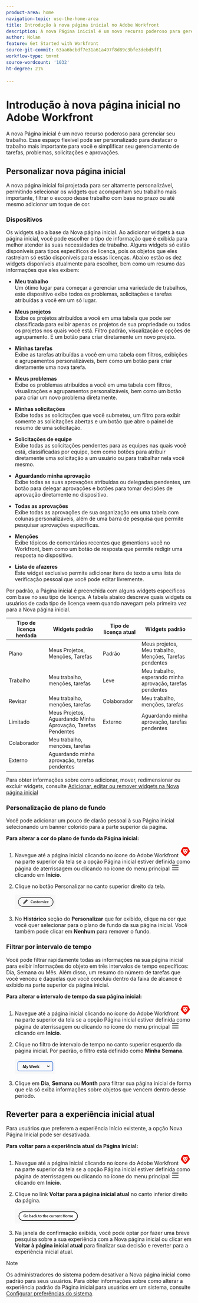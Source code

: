 ```yaml
---
product-area: home
navigation-topic: use-the-home-area
title: Introdução à nova página inicial no Adobe Workfront
description: A nova Página inicial é um novo recurso poderoso para gerenciar seu trabalho.
author: Nolan
feature: Get Started with Workfront
source-git-commit: 63aa6bcbdf7e31a61a497f8d89c3bfe3debd5ff1
workflow-type: tm+mt
source-wordcount: '1032'
ht-degree: 21%

---
```



# Introdução à nova página inicial no Adobe Workfront

A nova Página inicial é um novo recurso poderoso para gerenciar seu trabalho. Esse espaço flexível pode ser personalizado para destacar o trabalho mais importante para você e simplificar seu gerenciamento de tarefas, problemas, solicitações e aprovações.

## Personalizar nova página inicial

A nova página inicial foi projetada para ser altamente personalizável, permitindo selecionar os widgets que acompanham seu trabalho mais importante, filtrar o escopo desse trabalho com base no prazo ou até mesmo adicionar um toque de cor.

### Dispositivos

Os widgets são a base da Nova página inicial. Ao adicionar widgets à sua página inicial, você pode escolher o tipo de informação que é exibida para melhor atender às suas necessidades de trabalho. Alguns widgets só estão disponíveis para tipos específicos de licença, pois os objetos que eles rastreiam só estão disponíveis para essas licenças. Abaixo estão os dez widgets disponíveis atualmente para escolher, bem como um resumo das informações que eles exibem:

* **Meu trabalho**\
    Um ótimo lugar para começar a gerenciar uma variedade de trabalhos, este dispositivo exibe todos os problemas, solicitações e tarefas atribuídas a você em um só lugar.

* **Meus projetos**\
    Exibe os projetos atribuídos a você em uma tabela que pode ser classificada para exibir apenas os projetos de sua propriedade ou todos os projetos nos quais você está. Filtro padrão, visualização e opções de agrupamento. E um botão para criar diretamente um novo projeto.

* **Minhas tarefas**\
    Exibe as tarefas atribuídas a você em uma tabela com filtros, exibições e agrupamentos personalizáveis, bem como um botão para criar diretamente uma nova tarefa.

* **Meus problemas**\
    Exibe os problemas atribuídos a você em uma tabela com filtros, visualizações e agrupamentos personalizáveis, bem como um botão para criar um novo problema diretamente.

* **Minhas solicitações**\
    Exibe todas as solicitações que você submeteu, um filtro para exibir somente as solicitações abertas e um botão que abre o painel de resumo de uma solicitação.

* **Solicitações de equipe**\
    Exibe todas as solicitações pendentes para as equipes nas quais você está, classificadas por equipe, bem como botões para atribuir diretamente uma solicitação a um usuário ou para trabalhar nela você mesmo.

* **Aguardando minha aprovação**\
    Exibe todas as suas aprovações atribuídas ou delegadas pendentes, um botão para delegar aprovações e botões para tomar decisões de aprovação diretamente no dispositivo.

* **Todas as aprovações**\
    Exibe todas as aprovações de sua organização em uma tabela com colunas personalizáveis, além de uma barra de pesquisa que permite pesquisar aprovações específicas.

* **Menções**\
    Exibe tópicos de comentários recentes que @mentions você no Workfront, bem como um botão de resposta que permite redigir uma resposta no dispositivo.

* **Lista de afazeres**\
    Este widget exclusivo permite adicionar itens de texto a uma lista de verificação pessoal que você pode editar livremente.

Por padrão, a Página inicial é preenchida com alguns widgets específicos com base no seu tipo de licença. A tabela abaixo descreve quais widgets os usuários de cada tipo de licença veem quando navegam pela primeira vez para a Nova página inicial.

| **Tipo de licença herdada** | **Widgets padrão** | **Tipo de licença atual** | **Widgets padrão** |
|---|---|---|---|
| Plano | Meus Projetos, Menções, Tarefas | Padrão | Meus projetos, Meu trabalho, Menções, Tarefas pendentes |
| Trabalho | Meu trabalho, menções, tarefas | Leve | Meu trabalho, esperando minha aprovação, tarefas pendentes |
| Revisar | Meu trabalho, menções, tarefas | Colaborador | Meu trabalho, menções, tarefas |
| Limitado | Meus Projetos, Aguardando Minha Aprovação, Tarefas Pendentes | Externo | Aguardando minha aprovação, tarefas pendentes |
| Colaborador | Meu trabalho, menções, tarefas |  |  |
| Externo | Aguardando minha aprovação, tarefas pendentes |  |  |

Para obter informações sobre como adicionar, mover, redimensionar ou excluir widgets, consulte [Adicionar, editar ou remover widgets na Nova página inicial](/help/quicksilver/workfront-basics/using-home/new-home/add-edit-remove-widgets-in-new-home.md)

### Personalização de plano de fundo

Você pode adicionar um pouco de clarão pessoal à sua Página inicial selecionando um banner colorido para a parte superior da página.

**Para alterar a cor do plano de fundo da Página inicial:**

1. Navegue até a página inicial clicando no ícone do Adobe Workfront ![Ícone do Adobe Workfront](../new-home/assets/home-icon-30x29.png) na parte superior da tela se a opção Página inicial estiver definida como página de aterrissagem ou clicando no ícone do menu principal ![Ícone do menu principal](../new-home/assets/main-menu-icon-left-nav.png) clicando em **Início**.

1. Clique no botão Personalizar no canto superior direito da tela.

   ![Botão Personalizar](../new-home/assets/customize-button.png)

1. No **Histórico** seção do **Personalizar** que for exibido, clique na cor que você quer selecionar para o plano de fundo da sua página inicial. Você também pode clicar em **Nenhum** para remover o fundo.

### Filtrar por intervalo de tempo

Você pode filtrar rapidamente todas as informações na sua página inicial para exibir informações do objeto em três intervalos de tempo específicos: Dia, Semana ou Mês. Além disso, um resumo do número de tarefas que você venceu e daquelas que você concluiu dentro da faixa de alcance é exibido na parte superior da página inicial.

**Para alterar o intervalo de tempo da sua página inicial:**

1. Navegue até a página inicial clicando no ícone do Adobe Workfront ![Ícone do Adobe Workfront](../new-home/assets/home-icon-30x29.png) na parte superior da tela se a opção Página inicial estiver definida como página de aterrissagem ou clicando no ícone do menu principal ![Ícone do menu principal](../new-home/assets/main-menu-icon-left-nav.png) clicando em **Início**.

1. Clique no filtro de intervalo de tempo no canto superior esquerdo da página inicial. Por padrão, o filtro está definido como **Minha Semana**.

   ![Lista suspensa de filtro de intervalo de tempo](../new-home/assets/time-range-filter-dropdown-home.png)

1. Clique em **Dia**, **Semana** ou **Month** para filtrar sua página inicial de forma que ela só exiba informações sobre objetos que vencem dentro desse período.

## Reverter para a experiência inicial atual

Para usuários que preferem a experiência Início existente, a opção Nova Página Inicial pode ser desativada.


**Para voltar para a experiência atual da Página inicial:**

1. Navegue até a página inicial clicando no ícone do Adobe Workfront ![Ícone do Adobe Workfront](../new-home/assets/home-icon-30x29.png) na parte superior da tela se a opção Página inicial estiver definida como página de aterrissagem ou clicando no ícone do menu principal ![Ícone do menu principal](../new-home/assets/main-menu-icon-left-nav.png) clicando em **Início**.

1. Clique no link **Voltar para a página inicial atual** no canto inferior direito da página.

   ![Voltar ao botão Início atual](../new-home/assets/go-back-to-current-home-button.png)

1. Na janela de confirmação exibida, você pode optar por fazer uma breve pesquisa sobre a sua experiência com a Nova página inicial ou clicar em **Voltar à página inicial atual** para finalizar sua decisão e reverter para a experiência inicial atual.

>[!NOTE]
>
> Os administradores do sistema podem desativar a Nova página inicial como padrão para seus usuários. Para obter informações sobre como alterar a experiência padrão da Página inicial para usuários em um sistema, consulte [Configurar preferências do sistema](/help/quicksilver/administration-and-setup/manage-workfront/security/configure-security-preferences.md).
